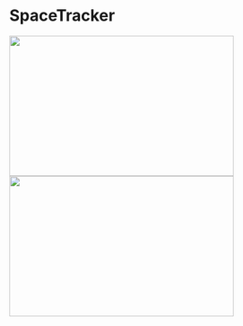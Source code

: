 # SpaceTracker

<img width="400" height="250" src="https://i.imgflip.com/5aesbl.gif">

<img width="400" height="250" src="https://i.imgflip.com/5aet9r.gif">
